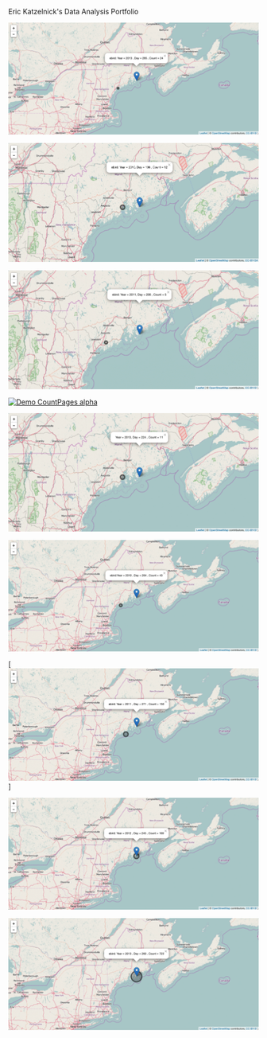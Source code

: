 Eric Katzelnick's Data Analysis Portfolio

[![alt text](https://github.com/ekatzelnick/ekatzelnick.github.io/blob/master/h9.png)](https://github.com/ekatzelnick/ekatzelnick.github.io/blob/master/h9.png)

[![tracking ebird peaks in 2010](https://github.com/ekatzelnick/ekatzelnick.github.io/blob/master/ebird2010_peak.gif)](https://github.com/ekatzelnick/ekatzelnick.github.io/blob/master/ebird2010_peak.gif)

[![Demo CountPages alpha](https://github.com/ekatzelnick/ekatzelnick.github.io/blob/master/ebird2011_peak.gif)](https://www.youtube.com/watch?v=ek1j272iAmc)

[![Demo CountPages alpha](https://github.com/ekatzelnick/ekatzelnick.github.io/blob/master/ebird2012_peak.gif)](https://www.youtube.com/watch?v=ek1j272iAmc)

[![Demo CountPages alpha](https://github.com/ekatzelnick/ekatzelnick.github.io/blob/master/ebird2013_peak.gif)](https://www.youtube.com/watch?v=ek1j272iAmc)

[![Demo CountPages alpha](https://github.com/ekatzelnick/ekatzelnick.github.io/blob/master/ebird2010half.gif)](https://www.youtube.com/watch?v=ek1j272iAmc)

[![Demo CountPages alpha](https://github.com/ekatzelnick/ekatzelnick.github.io/blob/master/ebird2011half.gif)]

[![Demo CountPages alpha](https://github.com/ekatzelnick/ekatzelnick.github.io/blob/master/ebird2012half.gif)](https://www.youtube.com/watch?v=ek1j272iAmc)

[![Demo CountPages alpha](https://github.com/ekatzelnick/ekatzelnick.github.io/blob/master/ebird2013half.gif)](https://www.youtube.com/watch?v=ek1j272iAmc)
